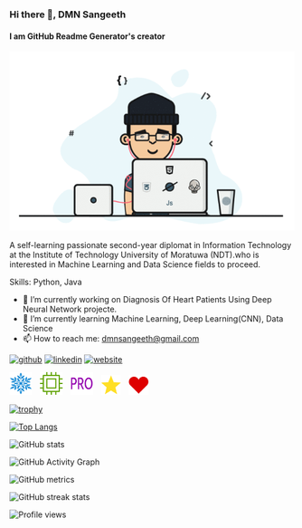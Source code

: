 ### Hi there 👋, DMN Sangeeth
#### I am GitHub Readme Generator's creator
![I am GitHub Readme Generator's creator](https://github.com/DMN-SANGEETH/DMN-SANGEETH/blob/main/img.png)

A self-learning passionate second-year diplomat in Information Technology at the Institute of Technology University of Moratuwa (NDT).who is interested in Machine Learning and Data Science fields to proceed.

Skills: Python, Java

- 🔭 I’m currently working on Diagnosis Of Heart Patients Using Deep Neural Network projecte. 
- 🌱 I’m currently learning Machine Learning, Deep Learning(CNN), Data Science 
- 📫 How to reach me: dmnsangeeth@gmail.com 


[<img src='https://cdn.jsdelivr.net/npm/simple-icons@3.0.1/icons/github.svg' alt='github' height='40'>](https://github.com/DMN-SANGEETH)  [<img src='https://cdn.jsdelivr.net/npm/simple-icons@3.0.1/icons/linkedin.svg' alt='linkedin' height='40'>](https://www.linkedin.com/in/www.linkedin.com/in/dmn-sangeeth/)  [<img src='https://cdn.jsdelivr.net/npm/simple-icons@3.0.1/icons/icloud.svg' alt='website' height='40'>](https://education5033.wordpress.com)  

<a href='https://archiveprogram.github.com/'><img src='https://raw.githubusercontent.com/acervenky/animated-github-badges/master/assets/acbadge.gif' width='40' height='40'></a> <a href='https://docs.github.com/en/developers'><img src='https://raw.githubusercontent.com/acervenky/animated-github-badges/master/assets/devbadge.gif' width='40' height='40'></a> <a href='https://github.com/pricing'><img src='https://raw.githubusercontent.com/acervenky/animated-github-badges/master/assets/pro.gif' width='40' height='40'></a> <a href='https://stars.github.com/'><img src='https://raw.githubusercontent.com/acervenky/animated-github-badges/master/assets/starbadge.gif' width='35' height='35'></a> <a href='https://docs.github.com/en/github/supporting-the-open-source-community-with-github-sponsors'><img src='https://raw.githubusercontent.com/acervenky/animated-github-badges/master/assets/sponsorbadge.gif' width='35' height='35'></a> 

[![trophy](https://github-profile-trophy.vercel.app/?username=DMN-SANGEETH)](https://github.com/ryo-ma/github-profile-trophy)

[![Top Langs](https://github-readme-stats.vercel.app/api/top-langs/?username=DMN-SANGEETH)](https://github.com/anuraghazra/github-readme-stats)

![GitHub stats](https://github-readme-stats.vercel.app/api?username=DMN-SANGEETH&show_icons=true)  

![GitHub Activity Graph](https://activity-graph.herokuapp.com/graph?username=DMN-SANGEETH)  

![GitHub metrics](https://metrics.lecoq.io/DMN-SANGEETH)  

![GitHub streak stats](https://github-readme-streak-stats.herokuapp.com/?user=DMN-SANGEETH)  

![Profile views](https://gpvc.arturio.dev/DMN-SANGEETH)  
